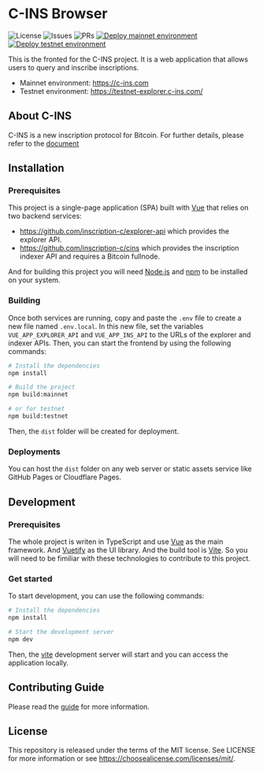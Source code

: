 # C-INS Browser

![License](https://img.shields.io/github/license/inscription-c/explorer)
![Issues](https://img.shields.io/github/issues/inscription-c/explorer)
![PRs](https://img.shields.io/github/issues-pr/inscription-c/explorer)
[![Deploy mainnet environment](https://github.com/inscription-c/explorer/actions/workflows/mainnet.yml/badge.svg?branch=main)](https://github.com/inscription-c/explorer/actions/workflows/mainnet.yml)
[![Deploy testnet environment](https://github.com/inscription-c/explorer/actions/workflows/testnet.yml/badge.svg)](https://github.com/inscription-c/explorer/actions/workflows/testnet.yml)


This is the fronted for the C-INS project. It is a web application that allows users to query and inscribe inscriptions.

- Mainnet environment: https://c-ins.com
- Testnet environment: https://testnet-explorer.c-ins.com/


## About C-INS

C-INS is a new inscription protocol for Bitcoin. For further details, please refer to the [document](https://docs.c-ins.com/)


## Installation

### Prerequisites

This project is a single-page application (SPA) built with [Vue](https://vuejs.org/) that relies on two backend services:

- https://github.com/inscription-c/explorer-api which provides the explorer API.
- https://github.com/inscription-c/cins which provides the inscription indexer API and requires a Bitcoin fullnode.

And for building this project you will need [Node.js](https://nodejs.org/) and [npm](https://www.npmjs.com/) to be installed on your system.

### Building

Once both services are running, copy and paste the `.env` file to create a new file named `.env.local`. In this new file, set the variables `VUE_APP_EXPLORER_API` and `VUE_APP_INS_API` to the URLs of the explorer and indexer APIs. Then, you can start the frontend by using the following commands:

```bash
# Install the dependencies
npm install

# Build the project
npm build:mainnet

# or for testnet
npm build:testnet
```

Then, the `dist` folder will be created for deployment.

### Deployments

You can host the `dist` folder on any web server or static assets service like GitHub Pages or Cloudflare Pages.


## Development

### Prerequisites

The whole project is writen in TypeScript and use [Vue](https://vuejs.org/) as the main framework. And [Vuetify](https://vuetifyjs.com/) as the UI library. And the build tool is [Vite](https://vitejs.dev/). So you will need to be fimiliar with these technologies to contribute to this project.

### Get started

To start development, you can use the following commands:

```bash
# Install the dependencies
npm install

# Start the development server
npm dev
```

Then, the [vite](https://vitejs.dev/) development server will start and you can access the application locally.


## Contributing Guide

Please read the [guide](https://docs.c-ins.com/contributing.html) for more information.


## License

This repository is released under the terms of the MIT license. See LICENSE for more information or see https://choosealicense.com/licenses/mit/.

